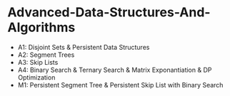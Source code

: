 # Advanced-Data-Structures-And-Algorithms

* A1: Disjoint Sets & Persistent Data Structures
* A2: Segment Trees
* A3: Skip Lists 
* A4: Binary Search & Ternary Search & Matrix Exponantiation & DP Optimization
* M1: Persistent Segment Tree & Persistent Skip List with Binary Search

